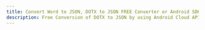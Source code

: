 ---title: Convert Word to JSON, DOTX to JSON FREE Converter or Android SDKdescription: Free Conversion of DOTX to JSON by using Android Cloud APIs & SDKs. Also Create, Edit & Render Microsoft Word & OpenOffice documents in the Cloud.---